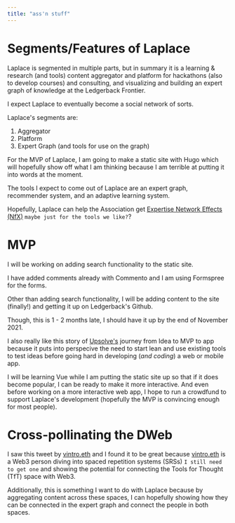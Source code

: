 ```yaml
---
title: "ass'n stuff"
---
```


# Segments/Features of Laplace
Laplace is segmented in multiple parts, but in summary it is a learning & research (and tools) content aggregator and platform for hackathons (also to develop courses) and consulting, and visualizing and building an expert graph of knowledge at the Ledgerback Frontier. 

I expect Laplace to eventually become a social network of sorts. 

Laplace's segments are:

1. Aggregator
3. Platform 
4. Expert Graph (and tools for use on the graph)

For the MVP of Laplace, I am going to make a static site with Hugo which will hopefully show off what I am thinking because I am terrible at putting it into words at the moment. 

The tools I expect to come out of Laplace are an expert graph, recommender system, and an adaptive learning system. 

Hopefully, Laplace can help the Association get [Expertise Network Effects (NfX)](https://www.nfx.com/post/14th-network-effect-expertise/) `maybe just for the tools we like?`?

# MVP

I will be working on adding search functionality to the static site. 

I have added comments already with Commento and I am using Formspree for the forms. 

Other than adding search functionality, I will be adding content to the site (finally!) and getting it up on Ledgerback's Github. 

Though, this is 1 - 2 months late, I should have it up by the end of November 2021. 

I also really like this story of [Upsolve's](https://www.ffwd.org/playbook/build-a-tech-for-good-product/) journey from Idea to MVP to app because it puts into perspecive the need to start lean and use existing tools to test ideas before going hard in developing (*and coding*) a web or mobile app. 

I will be learning Vue while I am putting the static site up so that if it does become popular, I can be ready to make it more interactive.  And even before working on a more interactive web app, I hope to run a crowdfund to support Laplace's development (hopefully the MVP is convincing enough for most people).


# Cross-pollinating the DWeb

I saw this tweet by [vintro.eth](https://twitter.com/vintrotweets/status/1455384542827761667) and I found it to be great because  [vintro.eth](https://twitter.com/vintrotweets/status/1455384542827761667) is a Web3 person diving into spaced repetition systems (SRSs) `I still need to get one` and showing the potential for connecting the Tools for Thought (TfT) space with Web3. 

Additionally, this is something I want to do with  Laplace because by aggregating content across these spaces, I can hopefully showing how they can be connected in the expert graph and connect the people in both spaces. 







